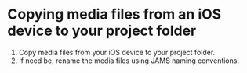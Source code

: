 # Copying media files from an iOS device to your project folder

1. Copy media files from your iOS device to your project folder.
2. If need be, rename the media files using JAMS naming conventions. 


